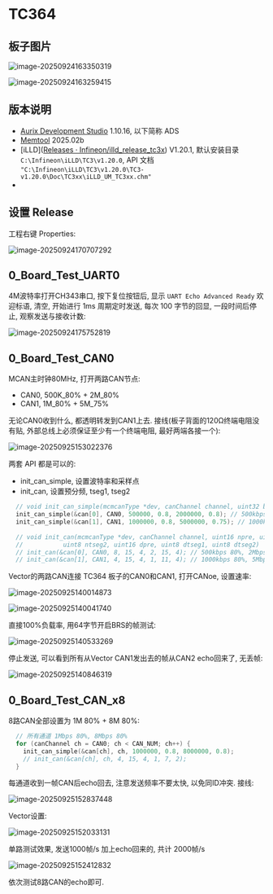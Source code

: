# TC364

## 板子图片

![image-20250924163350319](README.assets/image-20250924163350319.png)

![image-20250924163259415](README.assets/image-20250924163259415.png)

## 版本说明

- [Aurix Development Studio](https://www.infineon.cn/design-resources/platforms/aurix-software-tools/aurix-tools/aurix-development-studio) 1.10.16, 以下简称 ADS
- [Memtool](https://softwaretools.infineon.com/tools/com.ifx.tb.tool.infineonmemtool) 2025.02b
- [iLLD]([Releases · Infineon/illd_release_tc3x](https://github.com/Infineon/illd_release_tc3x/releases)) V1.20.1, 默认安装目录 `C:\Infineon\iLLD\TC3\v1.20.0`, API 文档 `"C:\Infineon\iLLD\TC3\v1.20.0\TC3-v1.20.0\Doc\TC3xx\iLLD_UM_TC3xx.chm"`
- 

## 设置 Release

工程右键 Properties:

![image-20250924170707292](README.assets/image-20250924170707292.png)

## 0_Board_Test_UART0

4M波特率打开CH343串口, 按下复位按钮后, 显示 `UART Echo Advanced Ready` 欢迎标语, 清空, 开始进行 1ms 周期定时发送, 每次 100 字节的回显, 一段时间后停止, 观察发送与接收计数:

![image-20250924175752819](README.assets/image-20250924175752819.png)

## 0_Board_Test_CAN0

MCAN主时钟80MHz, 打开两路CAN节点:

- CAN0, 500K_80% + 2M_80%
- CAN1, 1M_80% + 5M_75%

无论CAN0收到什么, 都透明转发到CAN1上去. 接线(板子背面的120Ω终端电阻没有贴, 外部总线上必须保证至少有一个终端电阻, 最好两端各接一个):

![image-20250925153022376](README.assets/image-20250925153022376.png)

两套 API 都是可以的:

- init_can_simple, 设置波特率和采样点
- init_can, 设置预分频, tseg1, tseg2

```c
  // void init_can_simple(mcmcanType *dev, canChannel channel, uint32 baudRate, float samplePoint, uint32 fastBaudRate, float fastSamplePoint)
  init_can_simple(&can[0], CAN0, 500000, 0.8, 2000000, 0.8); // 500kbps 80%, 2Mbps 80%
  init_can_simple(&can[1], CAN1, 1000000, 0.8, 5000000, 0.75); // 1000kbps 80%, 5Mbps 75%
  
  // void init_can(mcmcanType *dev, canChannel channel, uint16 npre, uint8 ntseg1,
  //           uint8 ntseg2, uint16 dpre, uint8 dtseg1, uint8 dtseg2)
  // init_can(&can[0], CAN0, 8, 15, 4, 2, 15, 4); // 500kbps 80%, 2Mbps 80%
  // init_can(&can[1], CAN1, 4, 15, 4, 1, 11, 4); // 1000kbps 80%, 5Mbps 75%
```

Vector的两路CAN连接 TC364 板子的CAN0和CAN1, 打开CANoe, 设置速率:

![image-20250925140014873](README.assets/image-20250925140014873.png)

![image-20250925140041740](README.assets/image-20250925140041740.png)

直接100%负载率, 用64字节开启BRS的帧测试:

![image-20250925140533269](README.assets/image-20250925140533269.png)

停止发送, 可以看到所有从Vector CAN1发出去的帧从CAN2 echo回来了, 无丢帧:

![image-20250925140846319](README.assets/image-20250925140846319.png)

## 0_Board_Test_CAN_x8

8路CAN全部设置为 1M 80% + 8M 80%:

```c
  // 所有通道 1Mbps 80%, 8Mbps 80%
  for (canChannel ch = CAN0; ch < CAN_NUM; ch++) {
    init_can_simple(&can[ch], ch, 1000000, 0.8, 8000000, 0.8);
    // init_can(&can[ch], ch, 4, 15, 4, 1, 7, 2);
  }
```

每通道收到一帧CAN后echo回去, 注意发送频率不要太快, 以免同ID冲突. 接线:

![image-20250925152837448](README.assets/image-20250925152837448.png)

Vector设置:

![image-20250925152033131](README.assets/image-20250925152033131.png)

单路测试效果, 发送1000帧/s 加上echo回来的, 共计 2000帧/s

![image-20250925152412832](README.assets/image-20250925152412832.png)

依次测试8路CAN的echo即可.























